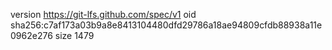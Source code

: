 version https://git-lfs.github.com/spec/v1
oid sha256:c7af173a03b9a8e8413104480dfd29786a18ae94809cfdb88938a11e0962e276
size 1479
